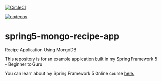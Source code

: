 [![CircleCI](https://dl.circleci.com/status-badge/img/gh/gostev-p/spring5-mongo-recipe-app/tree/master.svg?style=svg)](https://dl.circleci.com/status-badge/redirect/gh/gostev-p/spring5-mongo-recipe-app/tree/master)

[![codecov](https://codecov.io/gh/gostev-p/spring5-mongo-recipe-app/branch/master/graph/badge.svg?token=0CPDV29P92)](https://codecov.io/gh/gostev-p/spring5-mongo-recipe-app)

# spring5-mongo-recipe-app
Recipe Application Using MongoDB

This repository is for an example application built in my Spring Framework 5 - Beginner to Guru

You can learn about my Spring Framework 5 Online course [here.](http://courses.springframework.guru/p/spring-framework-5-begginer-to-guru/?product_id=363173)